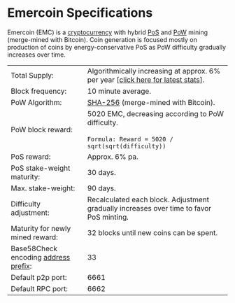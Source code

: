# Emercoin Specifications

Emercoin (EMC) is a <a target="_blank" rel="nofollow" href="https://en.wikipedia.org/wiki/Cryptocurrency">cryptocurrency</a>
with
hybrid <a target="_blank" rel="nofollow" href="http://en.wikipedia.org/wiki/Proof-of-stake">PoS</a> and
<a target="_blank" rel="nofollow" href="http://en.wikipedia.org/wiki/Proof-of-work_system">PoW</a> mining
(merge-mined with Bitcoin). Coin generation is focused mostly on
production of coins by energy-conservative PoS as PoW difficulty
gradually increases over time.

<div class="boxOverflow">
<table>
  <tr><td>Total Supply:</td><td>Algorithmically increasing at approx. 6% per year [<a target="_blank" rel="nofollow" href="https://emercoin.mintr.org/stats">click here for latest stats</a>].</td></tr>
  <tr><td>Block frequency:</td><td>10 minute average.</td></tr>
  <tr><td>PoW Algorithm:</td><td><a target="_blank" rel="nofollow"a href="https://en.wikipedia.org/wiki/SHA-2">SHA-256</a> (merge-mined with Bitcoin).</td></tr>
  <tr><td>PoW block reward:</td><td>5020 EMC, decreasing according to PoW difficulty.<br><br><code>Formula: Reward = 5020 / sqrt(sqrt(difficulty))</code></td></tr>
  <tr><td>PoS reward:</td><td>Approx. 6% pa.</td></tr>
  <tr><td>PoS stake-weight maturity:</td><td>30 days.</td></tr>
  <tr><td>Max. stake-weight:</td><td>90 days.</td></tr>
  <tr><td>Difficulty adjustment:</td><td>Recalculated each block. Adjustment gradually increases over time to favor PoS minting.</td></tr>
  <tr><td>Maturity for newly mined reward:</td><td>32 blocks until new coins can be spent.</td></tr>
  <tr><td>Base58Check encoding <a target="_blank" rel="nofollow" href="https://en.bitcoin.it/wiki/List_of_address_prefixes">address prefix</a>:</td><td>33</td></tr>
  <tr><td>Default p2p port:</td><td>6661</td></tr>
  <tr><td>Default RPC port:</td><td>6662</td></tr>
</table>
  </div>
